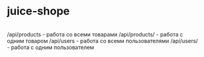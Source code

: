 # juice-shope 
<br>
/api/products - работа со всеми товарами
/api/products/<int:product_id> - работа с одним товаром
/api/users - работа со всеми пользователями
/api/users/<int:user_id> - работа с одним пользователем
